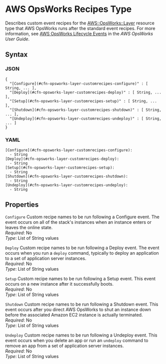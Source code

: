 # AWS OpsWorks Recipes Type<a name="aws-properties-opsworks-layer-recipes"></a>

Describes custom event recipes for the [AWS::OpsWorks::Layer](aws-resource-opsworks-layer.md) resource type that AWS OpsWorks runs after the standard event recipes\. For more information, see [AWS OpsWorks Lifecycle Events](https://docs.aws.amazon.com/opsworks/latest/userguide/workingcookbook-events.html) in the *AWS OpsWorks User Guide*\.

## Syntax<a name="w4ab1c21c10d168c29c29b5"></a>

### JSON<a name="aws-properties-opsworks-layer-recipes-syntax.json"></a>

```
{
  "[Configure](#cfn-opsworks-layer-customrecipes-configure)" : [ String, ... ],
  "[Deploy](#cfn-opsworks-layer-customrecipes-deploy)" : [ String, ... ],
  "[Setup](#cfn-opsworks-layer-customrecipes-setup)" : [ String, ... ],
  "[Shutdown](#cfn-opsworks-layer-customrecipes-shutdown)" : [ String, ... ],
  "[Undeploy](#cfn-opsworks-layer-customrecipes-undeploy)" : [ String, ... ]
}
```

### YAML<a name="aws-properties-opsworks-layer-recipes-syntax.yaml"></a>

```
[Configure](#cfn-opsworks-layer-customrecipes-configure):
  - String
[Deploy](#cfn-opsworks-layer-customrecipes-deploy):
  - String
[Setup](#cfn-opsworks-layer-customrecipes-setup):
  - String
[Shutdown](#cfn-opsworks-layer-customrecipes-shutdown):
  - String
[Undeploy](#cfn-opsworks-layer-customrecipes-undeploy):
  - String
```

## Properties<a name="w4ab1c21c10d168c29c29b7"></a>

`Configure`  <a name="cfn-opsworks-layer-customrecipes-configure"></a>
Custom recipe names to be run following a Configure event\. The event occurs on all of the stack's instances when an instance enters or leaves the online state\.  
*Required*: No  
*Type*: List of String values

`Deploy`  <a name="cfn-opsworks-layer-customrecipes-deploy"></a>
Custom recipe names to be run following a Deploy event\. The event occurs when you run a `deploy` command, typically to deploy an application to a set of application server instances\.  
*Required*: No  
*Type*: List of String values

`Setup`  <a name="cfn-opsworks-layer-customrecipes-setup"></a>
Custom recipe names to be run following a Setup event\. This event occurs on a new instance after it successfully boots\.  
*Required*: No  
*Type*: List of String values

`Shutdown`  <a name="cfn-opsworks-layer-customrecipes-shutdown"></a>
Custom recipe names to be run following a Shutdown event\. This event occurs after you direct AWS OpsWorks to shut an instance down before the associated Amazon EC2 instance is actually terminated\.   
*Required*: No  
*Type*: List of String values

`Undeploy`  <a name="cfn-opsworks-layer-customrecipes-undeploy"></a>
Custom recipe names to be run following a Undeploy event\. This event occurs when you delete an app or run an `undeploy` command to remove an app from a set of application server instances\.  
*Required*: No  
*Type*: List of String values